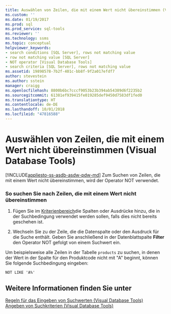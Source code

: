 ```yaml
---
title: Auswählen von Zeilen, die mit einem Wert nicht übereinstimmen (Visual Database Tools) | Microsoft-Dokumentation
ms.custom: ''
ms.date: 01/19/2017
ms.prod: sql
ms.prod_service: sql-tools
ms.reviewer: ''
ms.technology: ssms
ms.topic: conceptual
helpviewer_keywords:
- search conditions [SQL Server], rows not matching value
- row not matching value [SQL Server]
- NOT operator [Visual Database Tools]
- search criteria [SQL Server], rows not matching value
ms.assetid: 19898578-7b2f-401c-bb8f-9f2a017efdf7
author: stevestein
ms.author: sstein
manager: craigg
ms.openlocfilehash: 8800b6bc7cccf9053b23b394ab54389d6f2235b2
ms.sourcegitcommit: 61381ef939415fe019285def9450d7583df1fed0
ms.translationtype: HT
ms.contentlocale: de-DE
ms.lasthandoff: 10/01/2018
ms.locfileid: "47816588"
---
```

# <a name="select-rows-that-do-not-match-a-value-visual-database-tools"></a>Auswählen von Zeilen, die mit einem Wert nicht übereinstimmen (Visual Database Tools)
[!INCLUDE[appliesto-ss-asdb-asdw-pdw-md](../../includes/appliesto-ss-asdb-asdw-pdw-md.md)]
Zum Suchen von Zeilen, die mit einem Wert nicht übereinstimmen, wird der Operator NOT verwendet.  
  
### <a name="to-find-rows-that-do-not-match-a-value"></a>So suchen Sie nach Zeilen, die mit einem Wert nicht übereinstimmen  
  
1.  Fügen Sie im [Kriterienbereich](../../ssms/visual-db-tools/criteria-pane-visual-database-tools.md)die Spalten oder Ausdrücke hinzu, die in der Suchbedingung verwendet werden sollen, falls dies nicht bereits geschehen ist.  
  
2.  Wechseln Sie zu der Zeile, die die Datenspalte oder den Ausdruck für die Suche enthält. Geben Sie anschließend in der Datenblattspalte **Filter** den Operator NOT gefolgt von einem Suchwert ein.  
  
Um beispielsweise alle Zeilen in der Tabelle `products` zu suchen, in denen der Wert in der Spalte für den Produktcode nicht mit "A" beginnt, können Sie folgende Suchbedingung eingeben:  
  
```  
NOT LIKE 'A%'  
```  
  
## <a name="see-also"></a>Weitere Informationen finden Sie unter  
[Regeln für das Eingeben von Suchwerten (Visual Database Tools)](../../ssms/visual-db-tools/rules-for-entering-search-values-visual-database-tools.md)  
[Angeben von Suchkriterien (Visual Database Tools)](../../ssms/visual-db-tools/specify-search-criteria-visual-database-tools.md)  
  
